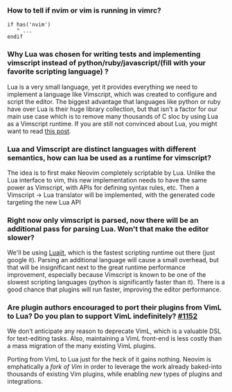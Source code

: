 ### How to tell if nvim or vim is running in vimrc?

```vim
if has('nvim')
   " ...
endif
```

### Why Lua was chosen for writing tests and implementing vimscript instead of python/ruby/javascript/(fill with your favorite scripting language) ?

Lua is a very small language, yet it provides everything we need to implement a language like Vimscript, which was created to configure and script the editor. The biggest advantage that languages like python or ruby have over Lua is their huge library collection, but that isn't a factor for our main use case which is to remove many thousands of C sloc by using Lua as a Vimscript runtime. If you are still not convinced about Lua, you might want to read [this post](http://blog.datamules.com/blog/2012/01/30/why-lua/).

### Lua and Vimscript are distinct languages with different semantics, how can lua be used as a runtime for vimscript?

The idea is to first make Neovim completely scriptable by Lua. Unlike the Lua interface to vim, this new implementation needs to have the same power as Vimscript, with APIs for defining syntax rules, etc. Then a Vimscript -> Lua translator will be implemented, with the generated code targeting the new Lua API

### Right now only vimscript is parsed, now there will be an additional pass for parsing Lua. Won't that make the editor slower?

We'll be using [Luajit](http://luajit.org/), which is the fastest scripting runtime out there (just google it). Parsing an additional language will cause a small overhead, but that will be insignificant next to the great runtime performance improvement, especially because Vimscript is known to be one of the slowest scripting languages (python is significantly faster than it). There is a good chance that plugins will run faster, improving the editor performance.

### Are plugin authors encouraged to port their plugins from VimL to Lua? Do you plan to support VimL indefinitely? [#1152](https://github.com/neovim/neovim/issues/1152)

We don't anticipate any reason to deprecate VimL, which is a valuable DSL for text-editing tasks. Also, maintaining a VimL front-end is less costly than a mass migration of the many existing VimL plugins.

Porting from VimL to Lua just for the heck of it gains nothing. Neovim is emphatically a *fork of Vim* in order to leverage the work already baked-into thousands of existing Vim plugins, while enabling *new* types of plugins and integrations.